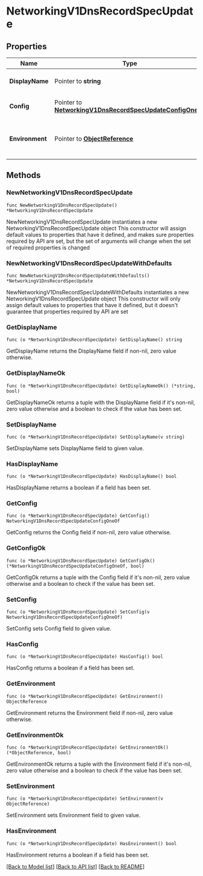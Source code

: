 # NetworkingV1DnsRecordSpecUpdate

## Properties

Name | Type | Description | Notes
------------ | ------------- | ------------- | -------------
**DisplayName** | Pointer to **string** | The name of the DNS record. | [optional] 
**Config** | Pointer to [**NetworkingV1DnsRecordSpecUpdateConfigOneOf**](NetworkingV1DnsRecordSpecUpdateConfigOneOf.md) | The config of the DNS record. | [optional] 
**Environment** | Pointer to [**ObjectReference**](ObjectReference.md) | The environment to which this belongs. | [optional] 

## Methods

### NewNetworkingV1DnsRecordSpecUpdate

`func NewNetworkingV1DnsRecordSpecUpdate() *NetworkingV1DnsRecordSpecUpdate`

NewNetworkingV1DnsRecordSpecUpdate instantiates a new NetworkingV1DnsRecordSpecUpdate object
This constructor will assign default values to properties that have it defined,
and makes sure properties required by API are set, but the set of arguments
will change when the set of required properties is changed

### NewNetworkingV1DnsRecordSpecUpdateWithDefaults

`func NewNetworkingV1DnsRecordSpecUpdateWithDefaults() *NetworkingV1DnsRecordSpecUpdate`

NewNetworkingV1DnsRecordSpecUpdateWithDefaults instantiates a new NetworkingV1DnsRecordSpecUpdate object
This constructor will only assign default values to properties that have it defined,
but it doesn't guarantee that properties required by API are set

### GetDisplayName

`func (o *NetworkingV1DnsRecordSpecUpdate) GetDisplayName() string`

GetDisplayName returns the DisplayName field if non-nil, zero value otherwise.

### GetDisplayNameOk

`func (o *NetworkingV1DnsRecordSpecUpdate) GetDisplayNameOk() (*string, bool)`

GetDisplayNameOk returns a tuple with the DisplayName field if it's non-nil, zero value otherwise
and a boolean to check if the value has been set.

### SetDisplayName

`func (o *NetworkingV1DnsRecordSpecUpdate) SetDisplayName(v string)`

SetDisplayName sets DisplayName field to given value.

### HasDisplayName

`func (o *NetworkingV1DnsRecordSpecUpdate) HasDisplayName() bool`

HasDisplayName returns a boolean if a field has been set.

### GetConfig

`func (o *NetworkingV1DnsRecordSpecUpdate) GetConfig() NetworkingV1DnsRecordSpecUpdateConfigOneOf`

GetConfig returns the Config field if non-nil, zero value otherwise.

### GetConfigOk

`func (o *NetworkingV1DnsRecordSpecUpdate) GetConfigOk() (*NetworkingV1DnsRecordSpecUpdateConfigOneOf, bool)`

GetConfigOk returns a tuple with the Config field if it's non-nil, zero value otherwise
and a boolean to check if the value has been set.

### SetConfig

`func (o *NetworkingV1DnsRecordSpecUpdate) SetConfig(v NetworkingV1DnsRecordSpecUpdateConfigOneOf)`

SetConfig sets Config field to given value.

### HasConfig

`func (o *NetworkingV1DnsRecordSpecUpdate) HasConfig() bool`

HasConfig returns a boolean if a field has been set.

### GetEnvironment

`func (o *NetworkingV1DnsRecordSpecUpdate) GetEnvironment() ObjectReference`

GetEnvironment returns the Environment field if non-nil, zero value otherwise.

### GetEnvironmentOk

`func (o *NetworkingV1DnsRecordSpecUpdate) GetEnvironmentOk() (*ObjectReference, bool)`

GetEnvironmentOk returns a tuple with the Environment field if it's non-nil, zero value otherwise
and a boolean to check if the value has been set.

### SetEnvironment

`func (o *NetworkingV1DnsRecordSpecUpdate) SetEnvironment(v ObjectReference)`

SetEnvironment sets Environment field to given value.

### HasEnvironment

`func (o *NetworkingV1DnsRecordSpecUpdate) HasEnvironment() bool`

HasEnvironment returns a boolean if a field has been set.


[[Back to Model list]](../README.md#documentation-for-models) [[Back to API list]](../README.md#documentation-for-api-endpoints) [[Back to README]](../README.md)


